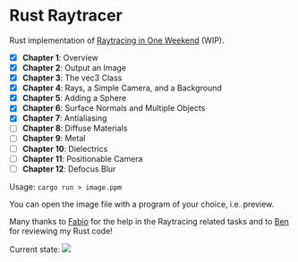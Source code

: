 # Rust Raytracer

Rust implementation of [Raytracing in One Weekend](https://raytracing.github.io/books/RayTracingInOneWeekend.html) (WIP).
- [x] **Chapter 1**: Overview
- [x] **Chapter 2**: Output an Image
- [x] **Chapter 3**: The vec3 Class
- [x] **Chapter 4**: Rays, a Simple Camera, and a Background
- [x] **Chapter 5**: Adding a Sphere
- [x] **Chapter 6**: Surface Normals and Multiple Objects
- [x] **Chapter 7**: Antialiasing
- [ ] **Chapter 8**: Diffuse Materials
- [ ] **Chapter 9**: Metal
- [ ] **Chapter 10**: Dielectrics
- [ ] **Chapter 11**: Positionable Camera
- [ ] **Chapter 12**: Defocus Blur

Usage: `cargo run > image.ppm`

You can open the image file with a program of your choice, i.e. preview.

Many thanks to [Fabio](https://github.com/codeFabio) for the help in the Raytracing related tasks and to [Ben](https://github.com/benbachem) for reviewing my Rust code!

Current state:
![](image.ppm)